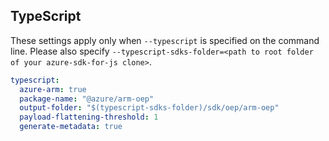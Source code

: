 ## TypeScript

These settings apply only when `--typescript` is specified on the command line.
Please also specify `--typescript-sdks-folder=<path to root folder of your azure-sdk-for-js clone>`.

``` yaml $(typescript)
typescript:
  azure-arm: true
  package-name: "@azure/arm-oep"
  output-folder: "$(typescript-sdks-folder)/sdk/oep/arm-oep"
  payload-flattening-threshold: 1
  generate-metadata: true
```
